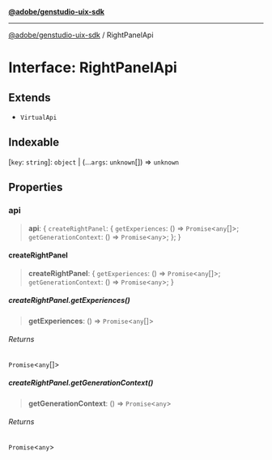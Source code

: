 [**@adobe/genstudio-uix-sdk**](../README.md)

***

[@adobe/genstudio-uix-sdk](../globals.md) / RightPanelApi

# Interface: RightPanelApi

## Extends

- `VirtualApi`

## Indexable

\[`key`: `string`\]: `object` \| (...`args`: `unknown`[]) => `unknown`

## Properties

### api

> **api**: \{ `createRightPanel`: \{ `getExperiences`: () => `Promise`\<`any`[]\>; `getGenerationContext`: () => `Promise`\<`any`\>; \}; \}

#### createRightPanel

> **createRightPanel**: \{ `getExperiences`: () => `Promise`\<`any`[]\>; `getGenerationContext`: () => `Promise`\<`any`\>; \}

##### createRightPanel.getExperiences()

> **getExperiences**: () => `Promise`\<`any`[]\>

###### Returns

`Promise`\<`any`[]\>

##### createRightPanel.getGenerationContext()

> **getGenerationContext**: () => `Promise`\<`any`\>

###### Returns

`Promise`\<`any`\>
